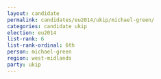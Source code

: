 ```yaml
---
layout: candidate
permalink: candidates/eu2014/ukip/michael-green/
categories: candidate ukip
election: eu2014
list-rank: 6
list-rank-ordinal: 6th
person: michael-green
region: west-midlands
party: ukip
---
```

